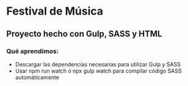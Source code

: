 # Festival de Música
## Proyecto hecho con Gulp, SASS y HTML
### Qué aprendimos:
* Descargar las dependencias necesarias para utilizar Gulp y SASS
* Usar npm run watch ó npx gulp watch para compilar código SASS automáticamente

